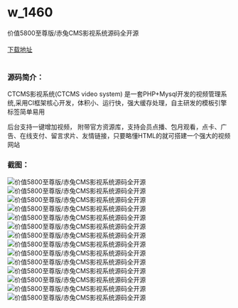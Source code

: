 # w_1460
价值5800至尊版/赤兔CMS影视系统源码全开源
<br/></br>
[下载地址](https://www.uuid2.com/1460.html "下载地址")
<br/></br>
<h3>源码简介：</h3>
<p>CTCMS影视系统(CTCMS video system) 是一套PHP+Mysql开发的视频管理系统,采用CI框架核心开发，体积小、运行快，强大缓存处理，自主研发的模板引擎标签简单易用<p>
<p>后台支持一键增加视频， 附带官方资源库，支持会员点播、包月观看，点卡、广告、在线支付、留言求片、友情链接，只要略懂HTML的就可搭建一个强大的视频网站<p>
<h3>截图：</h3>
<img src="https://www.uuid2.com/wp-content/uploads/img/202108/3c781e3963.png" alt="价值5800至尊版/赤兔CMS影视系统源码全开源"><img src="https://www.uuid2.com/wp-content/uploads/img/202108/3cb775f813.png" alt="价值5800至尊版/赤兔CMS影视系统源码全开源"><img src="https://www.uuid2.com/wp-content/uploads/img/202108/ed72292251.png" alt="价值5800至尊版/赤兔CMS影视系统源码全开源"><img src="https://www.uuid2.com/wp-content/uploads/img/202108/219d09a480.png" alt="价值5800至尊版/赤兔CMS影视系统源码全开源"><img src="https://www.uuid2.com/wp-content/uploads/img/202108/241072d806.png" alt="价值5800至尊版/赤兔CMS影视系统源码全开源"><img src="https://www.uuid2.com/wp-content/uploads/img/202108/5c5dfcc778.png" alt="价值5800至尊版/赤兔CMS影视系统源码全开源"><img src="https://www.uuid2.com/wp-content/uploads/img/202108/e180583964.png" alt="价值5800至尊版/赤兔CMS影视系统源码全开源"><img src="https://www.uuid2.com/wp-content/uploads/img/202108/e180583429.png" alt="价值5800至尊版/赤兔CMS影视系统源码全开源"><img src="https://www.uuid2.com/wp-content/uploads/img/202108/50ab5b0233.png" alt="价值5800至尊版/赤兔CMS影视系统源码全开源"><img src="https://www.uuid2.com/wp-content/uploads/img/202108/9c1d1ec570.png" alt="价值5800至尊版/赤兔CMS影视系统源码全开源"><img src="https://www.uuid2.com/wp-content/uploads/img/202108/728765e238.png" alt="价值5800至尊版/赤兔CMS影视系统源码全开源"><img src="https://www.uuid2.com/wp-content/uploads/img/202108/728765e129.png" alt="价值5800至尊版/赤兔CMS影视系统源码全开源"><img src="https://www.uuid2.com/wp-content/uploads/img/202108/42ec466411.png" alt="价值5800至尊版/赤兔CMS影视系统源码全开源"><img src="https://www.uuid2.com/wp-content/uploads/img/202108/30b5a14403.png" alt="价值5800至尊版/赤兔CMS影视系统源码全开源">
